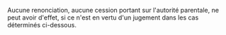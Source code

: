   
 Aucune renonciation, aucune cession portant sur l'autorité parentale, ne peut avoir d'effet, si ce n'est en vertu d'un jugement dans les cas déterminés ci-dessous.  

  
